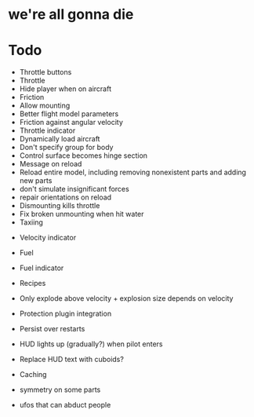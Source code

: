 # we're all gonna die

# Todo
* Throttle buttons
* Throttle
* Hide player when on aircraft
* Friction
* Allow mounting
* Better flight model parameters
* Friction against angular velocity
* Throttle indicator
* Dynamically load aircraft
* Don't specify group for body
* Control surface becomes hinge section
* Message on reload
* Reload entire model, including removing nonexistent parts and adding new parts
* don't simulate insignificant forces
* repair orientations on reload
* Dismounting kills throttle
* Fix broken unmounting when hit water
* Taxiing
- Velocity indicator
- Fuel
- Fuel indicator
- Recipes
- Only explode above velocity + explosion size depends on velocity
- Protection plugin integration
- Persist over restarts
- HUD lights up (gradually?) when pilot enters
- Replace HUD text with cuboids?
- Caching

- symmetry on some parts
- ufos that can abduct people
